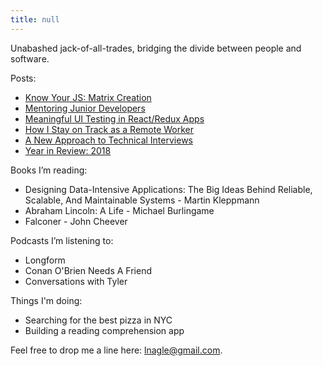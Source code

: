 ```yaml
---
title: null
---
```


Unabashed jack-of-all-trades, bridging the divide between people and software.

Posts:
- [Know Your JS: Matrix Creation](know-your-js-matrix-creation.md)
- [Mentoring Junior Developers](mentoring-junior-devs.md)
- [Meaningful UI Testing in React/Redux Apps](meaningful-ui-testing-react-redux.md)
- [How I Stay on Track as a Remote Worker](productive-remote-work.md)
- [A New Approach to Technical Interviews](new-tech-interview-approach.md)
- [Year in Review: 2018](year-in-review-2018.md)

Books I’m reading:
- Designing Data-Intensive Applications: The Big Ideas Behind Reliable,
  Scalable, And Maintainable Systems - Martin Kleppmann
- Abraham Lincoln: A Life - Michael Burlingame
- Falconer - John Cheever

Podcasts I’m listening to:
- Longform
- Conan O'Brien Needs A Friend
- Conversations with Tyler

Things I'm doing:
- Searching for the best pizza in NYC
- Building a reading comprehension app

Feel free to drop me a line here: lnagle@gmail.com.
